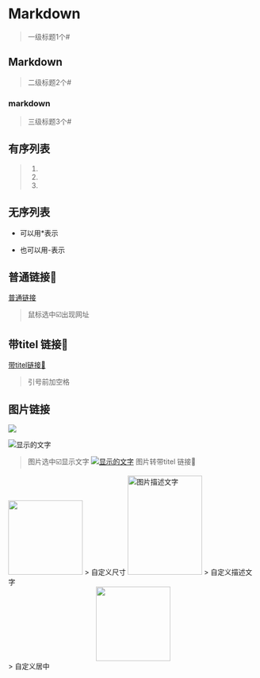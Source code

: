 # Markdown
>一级标题1个#
## Markdown
>二级标题2个#
### markdown
>三级标题3个#

## 有序列表
> 1.
> 2.
> 3.

## 无序列表
- 可以用*表示
* 也可以用-表示

## 普通链接🔗
[普通链接](https://github.com/JontyNi/Markdown/)
>鼠标选中☑️出现网址

## 带titel 链接🔗
[带titel链接🔗](https://github.com/JontyNi/Markdown/ "带titel🔗可以试试🖱️")
> 引号前加空格
## 图片链接
![](https://timgsa.baidu.com/timg?image&quality=80&size=b9999_10000&sec=1587957801005&di=a04c6b992e65f4b4de9401548f294ce8&imgtype=0&src=http%3A%2F%2Fwww.bianji.net%2Fuploadfiles%2Fimages%2F2018%2F0821%2F049d3f7bde477892f166b096f3cdab96.png)

![](https://timgsa.baidu.com/timg?image&quality=80&size=b9999_10000&sec=1587957801005&di=a04c6b992e65f4b4de9401548f294ce8&imgtype=0&src=http%3A%2F%2Fwww.bianji.net%2Fuploadfiles%2Fimages%2F2018%2F0821%2F049d3f7bde477892f166b096f3cdab96.png "显示的文字")
> 图片选中☑️显示文字
[![](https://timgsa.baidu.com/timg?image&quality=80&size=b9999_10000&sec=1587957801005&di=a04c6b992e65f4b4de9401548f294ce8&imgtype=0&src=http%3A%2F%2Fwww.bianji.net%2Fuploadfiles%2Fimages%2F2018%2F0821%2F049d3f7bde477892f166b096f3cdab96.png "显示的文字")](https://github.com/JontyNi/Markdown/ "带titel🔗可以试试🖱️")
> 图片转带titel 链接🔗

<img width="150" height="150" src="https://img-blog.csdn.net/20161028230559575"/>
> 自定义尺寸

<img src="https://img-blog.csdn.net/20161028230559575" width="150" height="200" alt="图片描述文字"/>
> 自定义描述文字 


<div align=center><img width="150" height="150" src="https://img-blog.csdn.net/20161028230559575"/></div>
> 自定义居中
